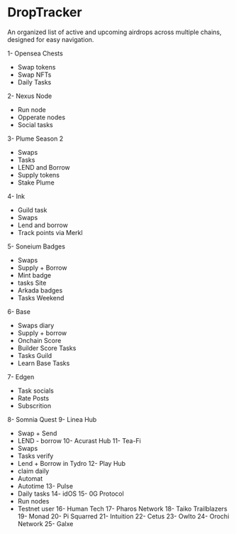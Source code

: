 # DropTracker
An organized list of active and upcoming airdrops across multiple chains, designed for easy navigation.

1- Opensea Chests
 - Swap tokens
 - Swap NFTs
 - Daily Tasks 
 
2- Nexus Node
- Run node
- Opperate nodes
- Social tasks

3- Plume Season 2
- Swaps
- Tasks
- LEND and Borrow
- Supply tokens
- Stake Plume

4- Ink 
- Guild task
- Swaps
- Lend and borrow
- Track points via Merkl

5- Soneium Badges
- Swaps 
- Supply + Borrow
- Mint badge
- tasks Site 
- Arkada badges
- Tasks Weekend

6- Base 
- Swaps diary
- Supply + borrow
- Onchain Score
- Builder Score Tasks
- Tasks Guild
- Learn Base Tasks

7- Edgen 
- Task socials
- Rate Posts
- Subscrition 

8- Somnia Quest
9- Linea Hub
- Swap + Send
- LEND - borrow
10- Acurast Hub
11- Tea-Fi
- Swaps 
- Tasks verify
- Lend + Borrow in Tydro
12- Play Hub
- claim daily
- Automat 
- Autotime
13- Pulse 
- Daily tasks
14- idOS
15- 0G Protocol
- Run nodes
- Testnet user
16- Human Tech
17- Pharos Network
18- Taiko Trailblazers
19- Monad
20- Pi Squarred
21- Intuition
22- Cetus
23- Owlto
24- Orochi Network
25- Galxe

